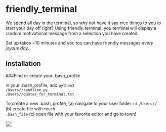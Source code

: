 # friendly_terminal
We spend all day in the terminal, so why not have it say nice things to you to start your day off right?  Using friendly_terminal, you terminal will display a random motivational message from a selection you have created.

Set up takes ~10 minutes and you too can have friendly messages *every joyous day*.

## Installation

###Find or create your .bash_profile

In your .bash_profile, add <code>python3 /Users/<username>/randline.py /Users/<username>/quotes_for_terminal.txt</code>

To create a new .bash_profile, 
(a) navigate to your user folder <code>cd /Users/<username>/</code>
(b) create file with <code>touch .bash_file</code>
(c) open file with your favorite editor and go to town!

<a href='http://www.recurse.com' title='Made with love at the Recurse Center'><img src='https://cloud.githubusercontent.com/assets/2883345/11325206/336ea5f4-9150-11e5-9e90-d86ad31993d8.png' height='20px'/></a>
